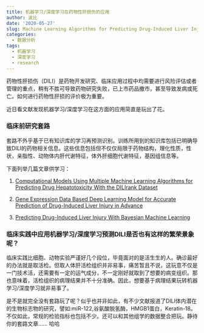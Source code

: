 ```yaml
---
title: 机器学习/深度学习在药物性肝损伤的应用
author: 波比
date: '2020-05-27'
slug: Machine Learning Algorithms for Predicting Drug-Induced Liver Injury
categories:
  - 数据分析
tags:
  - 机器学习
  - 深度学习
  - research
---
```


药物性肝损伤（DILI）是药物开发研究、临床应用过程中均需要进行风险评估或者管理的重点，稍有不胜可导致药物研究失败，已上市药品撤市，甚至导致发病或死亡。如何进行药物性肝损的评价极为重要。

近日看文献发现机器学习/深度学习在这方面的应用简直是玩出了花。

### 临床前研究套路

套路不外乎基于已有知识库的学习再预测识别。训练所用到的知识库包括已明确导致DILI的药物相关信息。这些信息包括但不仅仅局限于药物结构，理化性质，性状，亲脂性、动物体内肝代谢特征，体外肝细胞代谢特征，基因组信息等。

下面列举几篇文章供学习：

1. [Computational Models Using Multiple Machine Learning Algorithms for Predicting Drug Hepatotoxicity With the DILIrank Dataset](https://pubmed.ncbi.nlm.nih.gov/32204453/)

2. [Gene Expression Data Based Deep Learning Model for Accurate Prediction of Drug-Induced Liver Injury in Advance](https://pubmed.ncbi.nlm.nih.gov/31188585)

3. [Predicting Drug-Induced Liver Injury With Bayesian Machine Learning](https://pubmed.ncbi.nlm.nih.gov/31535850)

### 临床实践中应用机器学习/深度学习预测DILI是否也有这样的繁荣景象呢？

临床实践比细胞、动物实验严谨好几个段位，毕竟面对的是活生生的人。确诊最好的办法就是取活检。但取人体肝活检组织并非易事，痛苦暂且不说，这玩意不仅是一门技术活，还需要有一定的运气成分，不一定刚好就取到了想要的病变组织。那也意味着，活检组织的病理结果并不十分准确。因此，想要基于病理结果玩转机器学习/深度学习就非易事了。

是不是就完全没有套路玩了呢？似乎也并非如此，有不少文献报道了DILI体内潜在的生物标志物的研究，譬如:miR-122,谷氨酸脱氢酶，HMGB1蛋白，Keratin-18。不仅如此，常规的检验指标也包括不少。还可以和其他组学的数据整合把玩。静待你的套路文章…… 哈哈